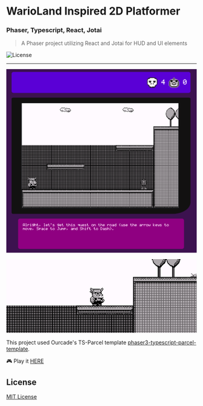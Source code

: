 # WarioLand Inspired 2D Platformer
### Phaser, Typescript, React, Jotai

> A Phaser project utilizing React and Jotai for HUD and UI elements

![License](https://img.shields.io/badge/license-MIT-green)

* * *
![game stillshot](https://github.com/joshuahamlet/phaser-wario-like-platformer/blob/main/readme/WarioLike.png)

![game footage](https://github.com/joshuahamlet/phaser-wario-like-platformer/blob/main/readme/WarioLike.gif)


This project used Ourcade's TS-Parcel template [phaser3-typescript-parcel-template](https://github.com/ourcade/phaser3-typescript-parcel-template).

:video_game: Play it [HERE](https://wariolikeplatformer.web.app/)

## License

[MIT License](https://github.com/joshuahamlet/phaser-wario-like-platformer/blob/main/LICENSE)
